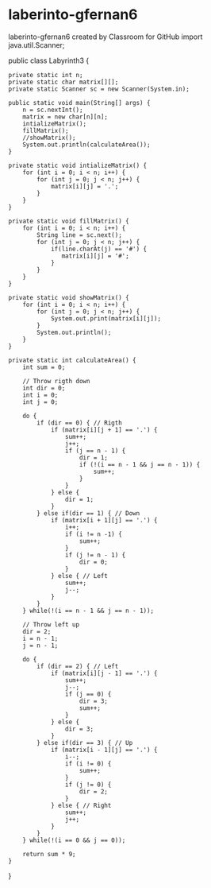 # laberinto-gfernan6
laberinto-gfernan6 created by Classroom for GitHub
import java.util.Scanner;

public class Labyrinth3 {

    private static int n;
    private static char matrix[][];
    private static Scanner sc = new Scanner(System.in);

    public static void main(String[] args) {
        n = sc.nextInt();
        matrix = new char[n][n];
        intializeMatrix();
        fillMatrix();
        //showMatrix();
        System.out.println(calculateArea());
    }

    private static void intializeMatrix() {
        for (int i = 0; i < n; i++) {
            for (int j = 0; j < n; j++) {
                matrix[i][j] = '.';
            }
        }
    }
    
    private static void fillMatrix() {
        for (int i = 0; i < n; i++) {
            String line = sc.next();
            for (int j = 0; j < n; j++) {
                if(line.charAt(j) == '#') {
                   matrix[i][j] = '#';
                }
            }
        }
    }

    private static void showMatrix() {
        for (int i = 0; i < n; i++) {
            for (int j = 0; j < n; j++) {
                System.out.print(matrix[i][j]);
            }
            System.out.println();
        }
    }

    private static int calculateArea() {
        int sum = 0;

        // Throw rigth down
        int dir = 0;
        int i = 0;
        int j = 0;
          
        do {
            if (dir == 0) { // Rigth
                if (matrix[i][j + 1] == '.') {
                    sum++;
                    j++;
                    if (j == n - 1) {
                        dir = 1;
                        if (!(i == n - 1 && j == n - 1)) {
                            sum++;
                        }
                    }
                } else {
                    dir = 1;
                }
            } else if(dir == 1) { // Down
                if (matrix[i + 1][j] == '.') {
                    i++;
                    if (i != n -1) {
                        sum++;
                    }
                    if (j != n - 1) {
                        dir = 0;
                    }
                } else { // Left
                    sum++;
                    j--;
                }
            }
        } while(!(i == n - 1 && j == n - 1));
        
        // Throw left up
        dir = 2;
        i = n - 1;
        j = n - 1;
          
        do {
            if (dir == 2) { // Left
                if (matrix[i][j - 1] == '.') {
                    sum++;
                    j--;
                    if (j == 0) {
                        dir = 3;
                        sum++;
                    }
                } else {
                    dir = 3;
                }
            } else if(dir == 3) { // Up
                if (matrix[i - 1][j] == '.') {
                    i--;
                    if (i != 0) {
                        sum++;
                    }
                    if (j != 0) {
                        dir = 2;
                    }
                } else { // Right
                    sum++;
                    j++;
                }
            }
        } while(!(i == 0 && j == 0));
        
        return sum * 9;
    }
}
